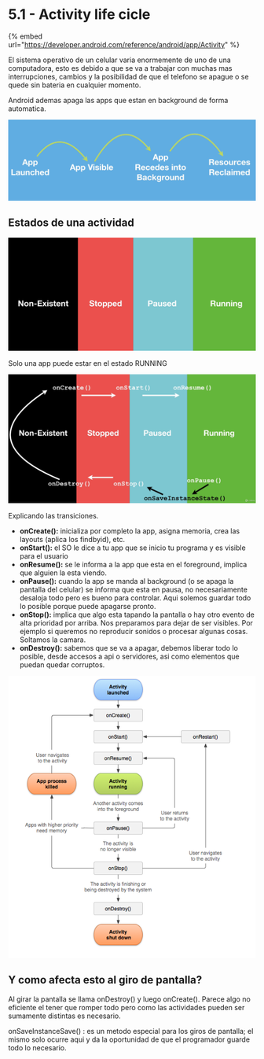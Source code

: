 # 5.1 - Activity life cicle



{% embed url="https://developer.android.com/reference/android/app/Activity" %}

El sistema operativo de un celular varia enormemente de uno de una computadora, esto es debido a que se va a trabajar con muchas mas interrupciones, cambios y la posibilidad de que el telefono se apague o se quede sin bateria en cualquier momento.

Android ademas apaga las apps que estan en background de forma automatica.

![](../../.gitbook/assets/imagen%20%28884%29.png)

## Estados de una actividad

![](../../.gitbook/assets/imagen%20%28850%29.png)

Solo una app puede estar en el estado RUNNING

![](../../.gitbook/assets/imagen%20%28917%29.png)

Explicando las transiciones.

* **onCreate\(\):** inicializa por completo la app, asigna memoria, crea las layouts \(aplica los findbyid\), etc.
* **onStart\(\):** el SO le dice a tu app que se inicio tu programa y es visible para el usuario
* **onResume\(\):** se le informa a la app que esta en el foreground, implica que alguien la esta viendo.
* **onPause\(\):** cuando la app se manda al background \(o se apaga la pantalla del celular\) se informa que esta en pausa, no necesariamente desaloja todo pero es bueno para controlar. Aqui solemos guardar todo lo posible porque puede apagarse pronto.
* **onStop\(\):** implica que algo esta tapando la pantalla o hay otro evento de alta prioridad por arriba. Nos preparamos para dejar de ser visibles. Por ejemplo si queremos no reproducir sonidos o procesar algunas cosas. Soltamos la camara.
* **onDestroy\(\):** sabemos que se va a apagar, debemos liberar todo lo posible, desde accesos a api o servidores, asi como elementos que puedan quedar corruptos.

![](../../.gitbook/assets/imagen%20%28830%29.png)

## Y como afecta esto al giro de pantalla?

Al girar la pantalla se llama onDestroy\(\) y luego onCreate\(\). Parece algo no eficiente el tener que romper todo pero como las actividades pueden ser sumamente distintas es necesario.

onSaveInstanceSave\(\) : es un metodo especial para los giros de pantalla; el mismo solo ocurre aqui y da la oportunidad de que el programador guarde todo lo necesario.


